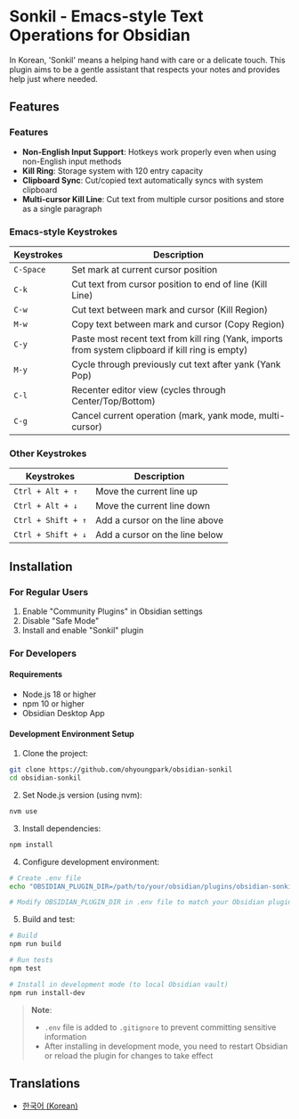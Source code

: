 # Sonkil - Emacs-style Text Operations for Obsidian

In Korean, 'Sonkil' means a helping hand with care or a delicate touch.
This plugin aims to be a gentle assistant that respects your notes and provides help just where needed.

## Features

### Features
- __Non-English Input Support__: Hotkeys work properly even when using non-English input methods
- __Kill Ring__: Storage system with 120 entry capacity
- __Clipboard Sync__: Cut/copied text automatically syncs with system clipboard
- __Multi-cursor Kill Line__: Cut text from multiple cursor positions and store as a single paragraph

### Emacs-style Keystrokes

| Keystrokes | Description |
|------------|-------------|
| `C-Space` | Set mark at current cursor position |
| `C-k` | Cut text from cursor position to end of line (Kill Line) |
| `C-w` | Cut text between mark and cursor (Kill Region) |
| `M-w` | Copy text between mark and cursor (Copy Region) |
| `C-y` | Paste most recent text from kill ring (Yank, imports from system clipboard if kill ring is empty) |
| `M-y` | Cycle through previously cut text after yank (Yank Pop) |
| `C-l` | Recenter editor view (cycles through Center/Top/Bottom) |
| `C-g` | Cancel current operation (mark, yank mode, multi-cursor) |

### Other Keystrokes

| Keystrokes | Description |
|------------|-------------|
| `Ctrl + Alt + ↑` | Move the current line up |
| `Ctrl + Alt + ↓` | Move the current line down |
| `Ctrl + Shift + ↑` | Add a cursor on the line above |
| `Ctrl + Shift + ↓` | Add a cursor on the line below |

## Installation

### For Regular Users

1. Enable "Community Plugins" in Obsidian settings
2. Disable "Safe Mode"
3. Install and enable "Sonkil" plugin

### For Developers

#### Requirements

- Node.js 18 or higher
- npm 10 or higher
- Obsidian Desktop App

#### Development Environment Setup

1. Clone the project:

```bash
git clone https://github.com/ohyoungpark/obsidian-sonkil
cd obsidian-sonkil
```

2. Set Node.js version (using nvm):

```bash
nvm use
```

3. Install dependencies:

```bash
npm install
```

4. Configure development environment:

```bash
# Create .env file
echo "OBSIDIAN_PLUGIN_DIR=/path/to/your/obsidian/plugins/obsidian-sonkil" > .env

# Modify OBSIDIAN_PLUGIN_DIR in .env file to match your Obsidian plugin directory path
```

5. Build and test:

```bash
# Build
npm run build

# Run tests
npm test

# Install in development mode (to local Obsidian vault)
npm run install-dev
```

> **Note**:
>
> - `.env` file is added to `.gitignore` to prevent committing sensitive information
> - After installing in development mode, you need to restart Obsidian or reload the plugin for changes to take effect

## Translations

- [한국어 (Korean)](README.ko.md)
